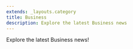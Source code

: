 ```yaml
---
extends: _layouts.category
title: Business
description: Explore the latest Business news
---
```


Explore the latest Business news!
